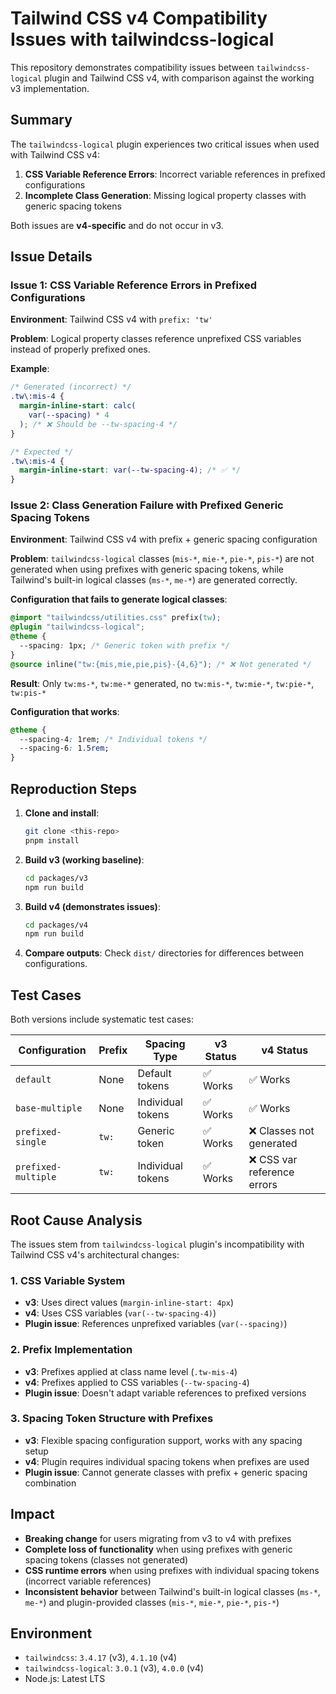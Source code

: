# Tailwind CSS v4 Compatibility Issues with tailwindcss-logical

This repository demonstrates compatibility issues between `tailwindcss-logical` plugin and Tailwind CSS v4, with comparison against the working v3 implementation.

## Summary

The `tailwindcss-logical` plugin experiences two critical issues when used with Tailwind CSS v4:

1. **CSS Variable Reference Errors**: Incorrect variable references in prefixed configurations
2. **Incomplete Class Generation**: Missing logical property classes with generic spacing tokens

Both issues are **v4-specific** and do not occur in v3.

## Issue Details

### Issue 1: CSS Variable Reference Errors in Prefixed Configurations

**Environment**: Tailwind CSS v4 with `prefix: 'tw'`

**Problem**: Logical property classes reference unprefixed CSS variables instead of properly prefixed ones.

**Example**:

```css
/* Generated (incorrect) */
.tw\:mis-4 {
  margin-inline-start: calc(
    var(--spacing) * 4
  ); /* ❌ Should be --tw-spacing-4 */
}

/* Expected */
.tw\:mis-4 {
  margin-inline-start: var(--tw-spacing-4); /* ✅ */
}
```

### Issue 2: Class Generation Failure with Prefixed Generic Spacing Tokens

**Environment**: Tailwind CSS v4 with prefix + generic spacing configuration

**Problem**: `tailwindcss-logical` classes (`mis-*`, `mie-*`, `pie-*`, `pis-*`) are not generated when using prefixes with generic spacing tokens, while Tailwind's built-in logical classes (`ms-*`, `me-*`) are generated correctly.

**Configuration that fails to generate logical classes**:

```css
@import "tailwindcss/utilities.css" prefix(tw);
@plugin "tailwindcss-logical";
@theme {
  --spacing: 1px; /* Generic token with prefix */
}
@source inline("tw:{mis,mie,pie,pis}-{4,6}"); /* ❌ Not generated */
```

**Result**: Only `tw:ms-*`, `tw:me-*` generated, no `tw:mis-*`, `tw:mie-*`, `tw:pie-*`, `tw:pis-*`

**Configuration that works**:

```css
@theme {
  --spacing-4: 1rem; /* Individual tokens */
  --spacing-6: 1.5rem;
}
```

## Reproduction Steps

1. **Clone and install**:

   ```bash
   git clone <this-repo>
   pnpm install
   ```

2. **Build v3 (working baseline)**:

   ```bash
   cd packages/v3
   npm run build
   ```

3. **Build v4 (demonstrates issues)**:

   ```bash
   cd packages/v4
   npm run build
   ```

4. **Compare outputs**: Check `dist/` directories for differences between configurations.

## Test Cases

Both versions include systematic test cases:

| Configuration       | Prefix | Spacing Type      | v3 Status | v4 Status                   |
| ------------------- | ------ | ----------------- | --------- | --------------------------- |
| `default`           | None   | Default tokens    | ✅ Works  | ✅ Works                    |
| `base-multiple`     | None   | Individual tokens | ✅ Works  | ✅ Works                    |
| `prefixed-single`   | `tw:`  | Generic token     | ✅ Works  | ❌ Classes not generated    |
| `prefixed-multiple` | `tw:`  | Individual tokens | ✅ Works  | ❌ CSS var reference errors |

## Root Cause Analysis

The issues stem from `tailwindcss-logical` plugin's incompatibility with Tailwind CSS v4's architectural changes:

### 1. **CSS Variable System**

- **v3**: Uses direct values (`margin-inline-start: 4px`)
- **v4**: Uses CSS variables (`var(--tw-spacing-4)`)
- **Plugin issue**: References unprefixed variables (`var(--spacing)`)

### 2. **Prefix Implementation**

- **v3**: Prefixes applied at class name level (`.tw-mis-4`)
- **v4**: Prefixes applied to CSS variables (`--tw-spacing-4`)
- **Plugin issue**: Doesn't adapt variable references to prefixed versions

### 3. **Spacing Token Structure with Prefixes**

- **v3**: Flexible spacing configuration support, works with any spacing setup
- **v4**: Plugin requires individual spacing tokens when prefixes are used
- **Plugin issue**: Cannot generate classes with prefix + generic spacing combination

## Impact

- **Breaking change** for users migrating from v3 to v4 with prefixes
- **Complete loss of functionality** when using prefixes with generic spacing tokens (classes not generated)
- **CSS runtime errors** when using prefixes with individual spacing tokens (incorrect variable references)
- **Inconsistent behavior** between Tailwind's built-in logical classes (`ms-*`, `me-*`) and plugin-provided classes (`mis-*`, `mie-*`, `pie-*`, `pis-*`)

## Environment

- `tailwindcss`: `3.4.17` (v3), `4.1.10` (v4)
- `tailwindcss-logical`: `3.0.1` (v3), `4.0.0` (v4)
- Node.js: Latest LTS
